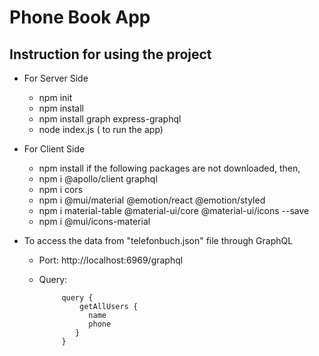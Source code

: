 # Phone Book App
## Instruction for using the project

* For Server Side
  * npm init
  * npm install
  * npm install graph express-graphql
  * node index.js ( to run the app)

* For Client Side
  * npm install
  if the following packages are not downloaded, then,
  * npm i @apollo/client graphql 
  * npm i cors
  * npm i @mui/material @emotion/react @emotion/styled
  * npm i material-table @material-ui/core @material-ui/icons --save
  * npm i @mui/icons-material

* To access the data from "telefonbuch.json" file through GraphQL
  * Port: http://localhost:6969/graphql
  * Query:
  
     ```
          query {
              getAllUsers {
                name
                phone
             }
          }
     ```
     
    
